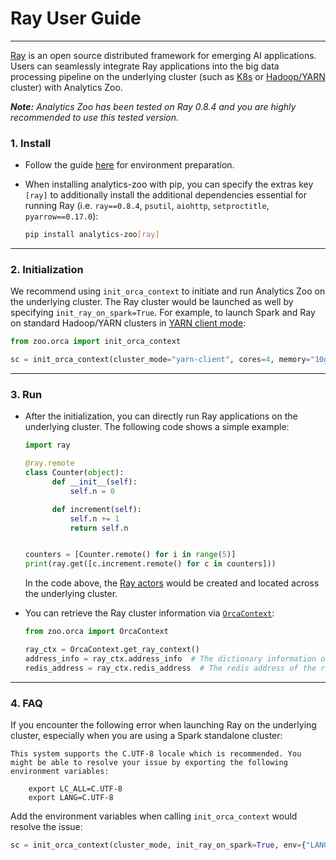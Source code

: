 # Ray User Guide

---

[Ray](https://github.com/ray-project/ray) is an open source distributed framework for emerging AI applications. Users can seamlessly integrate Ray applications into the big data processing pipeline on the underlying cluster (such as [K8s](./k8s.md) or [Hadoop/YARN](./hadoop.md) cluster) with Analytics Zoo.

_**Note:** Analytics Zoo has been tested on Ray 0.8.4 and you are highly recommended to use this tested version._


### **1. Install**

- Follow the guide [here](./python.html#install) for environment preparation.

- When installing analytics-zoo with pip, you can specify the extras key `[ray]` to additionally install the additional dependencies essential for running Ray (i.e. `ray==0.8.4`, `psutil`, `aiohttp`, `setproctitle`, `pyarrow==0.17.0`):

  ```bash
  pip install analytics-zoo[ray]
  ```

---
### **2. Initialization**

We recommend using `init_orca_context` to initiate and run Analytics Zoo on the underlying cluster. The Ray cluster would be launched as well by specifying `init_ray_on_spark=True`. For example, to launch Spark and Ray on standard Hadoop/YARN clusters in [YARN client mode](https://spark.apache.org/docs/latest/running-on-yarn.html#launching-spark-on-yarn):

```python
from zoo.orca import init_orca_context

sc = init_orca_context(cluster_mode="yarn-client", cores=4, memory="10g", num_nodes=2, init_ray_on_spark=True)
```


---
### **3. Run**

- After the initialization, you can directly run Ray applications on the underlying cluster. The following code shows a simple example:

  ```python
  import ray

  @ray.remote
  class Counter(object):
        def __init__(self):
            self.n = 0
  
        def increment(self):
            self.n += 1
            return self.n


  counters = [Counter.remote() for i in range(5)]
  print(ray.get([c.increment.remote() for c in counters]))
  ```

  In the code above, the [Ray actors](https://docs.ray.io/en/master/actors.html) would be created and located across the underlying cluster.

- You can retrieve the Ray cluster information via [`OrcaContext`](../Orca/Overview/orca-context.md):

  ```python
  from zoo.orca import OrcaContext
  
  ray_ctx = OrcaContext.get_ray_context()
  address_info = ray_ctx.address_info  # The dictionary information of the ray cluster, including node_ip_address, object_store_address, webui_url, etc.
  redis_address = ray_ctx.redis_address  # The redis address of the ray cluster.
  ```


---
### **4. FAQ**
If you encounter the following error when launching Ray on the underlying cluster, especially when you are using a Spark standalone cluster:

```
This system supports the C.UTF-8 locale which is recommended. You might be able to resolve your issue by exporting the following environment variables:

    export LC_ALL=C.UTF-8
    export LANG=C.UTF-8
```

Add the environment variables when calling `init_orca_context` would resolve the issue:

```python
sc = init_orca_context(cluster_mode, init_ray_on_spark=True, env={"LANG": "C.UTF-8", "LC_ALL": "C.UTF-8"})
```
